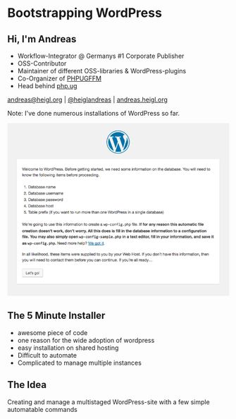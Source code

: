 # Bootstrapping WordPress



## Hi, I'm Andreas

* Workflow-Integrator @ Germanys #1 Corporate Publisher
* OSS-Contributor
* Maintainer of different OSS-libraries & WordPress-plugins
* Co-Organizer of [PHPUGFFM](http://phpugffm.de)
* Head behind [php.ug](https://php.ug)

[andreas@heigl.org](mailto:andreas@heigl.org) | [@heiglandreas](https://twitter.com/heiglandreas) | [andreas.heigl.org](http://andreas.heigl.org)

Note: I've done numerous installations of WordPress so far.



![The famous 5 minute installer](../base/img/5minuteInstaller.png)




## The 5 Minute Installer

* <!-- .element: class="fragment" -->awesome piece of code
* <!-- .element: class="fragment" -->one reason for the wide adoption of wordpress
* <!-- .element: class="fragment" -->easy installation on shared hosting
* <!-- .element: class="fragment" -->Difficult to automate
* <!-- .element: class="fragment" -->Complicated to manage multiple instances



## The Idea

Creating and manage a multistaged WordPress-site with a few simple automatable commands<!-- .element: class="fragment" -->
